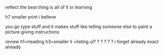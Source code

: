 reflect
the best thing is all of it or learning

h7 smaller print i believe

you go type stuff and it makes stuff like telling someone else to paint a picture giving instructions

review
h1=heading
h3=smaller
li =listing
ul?
?
?
?
?
?
i forget already exact already
